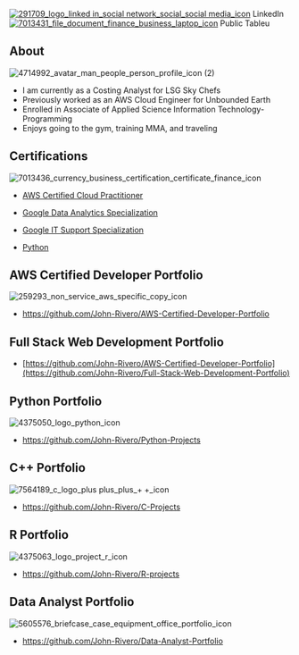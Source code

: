 [1]: https://www.linkedin.com/in/john-rivero-233507181/
[2]: https://public.tableau.com/app/profile/john.r6470

[![291709_logo_linked in_social network_social_social media_icon](https://user-images.githubusercontent.com/81208412/215140165-c1ba8555-e0c9-4663-ac12-4fc25a59ea41.png)][1] LinkedIn [![7013431_file_document_finance_business_laptop_icon](https://user-images.githubusercontent.com/81208412/215141994-1d4feb36-605b-49a0-abe1-7bf20a6237ca.png)][2] Public Tableu


## About <br>
![4714992_avatar_man_people_person_profile_icon (2)](https://user-images.githubusercontent.com/81208412/215145136-bb9b3f7b-d78f-49e1-b9a4-2fb69213eb91.png)

- I am currently as a Costing Analyst for LSG Sky Chefs
- Previously worked as an AWS Cloud Engineer for Unbounded Earth
- Enrolled in Associate of Applied Science Information Technology-Programming
- Enjoys going to the gym, training MMA, and traveling

## Certifications
![7013436_currency_business_certification_certificate_finance_icon](https://user-images.githubusercontent.com/81208412/215144850-424663ba-2316-4245-92ec-029a6f17068c.png)

- [AWS Certified Cloud Practitioner](https://www.credly.com/badges/456af42e-f9b0-4010-ae4a-129bdf6bb2a0?source=linked_in_profile)

- [Google Data Analytics Specialization](https://www.coursera.org/account/accomplishments/specialization/certificate/WVYYLYC8ZHRE)

- [Google IT Support Specialization](https://www.credly.com/badges/6f4ad29d-9bde-4223-816e-31cf00b3c762?source=linked_in_profile)

- [Python](https://www.coursera.org/account/accomplishments/certificate/NB4SSU8HU9JG)

## AWS Certified Developer Portfolio
![259293_non_service_aws_specific_copy_icon](https://user-images.githubusercontent.com/81208412/230545260-ffc92bca-c769-479a-ab4d-9cfd875481ae.png)

- https://github.com/John-Rivero/AWS-Certified-Developer-Portfolio


## Full Stack Web Development Portfolio


- [https://github.com/John-Rivero/AWS-Certified-Developer-Portfolio](https://github.com/John-Rivero/Full-Stack-Web-Development-Portfolio)


## Python Portfolio
![4375050_logo_python_icon](https://user-images.githubusercontent.com/81208412/215146569-61405768-d5ba-407c-bd40-97464c5bcda1.png)

- https://github.com/John-Rivero/Python-Projects

## C++ Portfolio
![7564189_c_logo_plus plus_plus_+ +_icon](https://user-images.githubusercontent.com/81208412/215148999-7d3e5f1d-397a-47dc-bf36-f02b483b2806.png)

- https://github.com/John-Rivero/C-Projects

## R Portfolio
![4375063_logo_project_r_icon](https://user-images.githubusercontent.com/81208412/216561262-cadce901-7e62-4ea9-a97e-874781c4ce41.png)

- https://github.com/John-Rivero/R-projects

## Data Analyst Portfolio
![5605576_briefcase_case_equipment_office_portfolio_icon](https://user-images.githubusercontent.com/81208412/215148500-6c137de1-9689-40ca-baf1-1771f30c785e.png)

- https://github.com/John-Rivero/Data-Analyst-Portfolio
